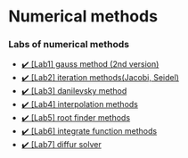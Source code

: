 # Numerical methods

### Labs of numerical methods

- [✔️ [Lab1] gauss method (2nd version)](https://github.com/MaksGovor/numerical/tree/main/lab1)
- [✔️ [Lab2] iteration methods(Jacobi, Seidel)](https://github.com/MaksGovor/numerical/tree/main/lab2)
- [✔️ [Lab3] danilevsky method](https://github.com/MaksGovor/numerical/tree/main/lab3)
- [✔️ [Lab4] interpolation methods](https://github.com/MaksGovor/numerical/tree/main/lab4)
- [✔️ [Lab5] root finder methods](https://github.com/MaksGovor/numerical/tree/main/lab5)
- [✔️ [Lab6] integrate function methods](https://github.com/MaksGovor/numerical/tree/main/lab6)
- [✔️ [Lab7] diffur solver](https://github.com/MaksGovor/numerical/tree/main/lab7)
